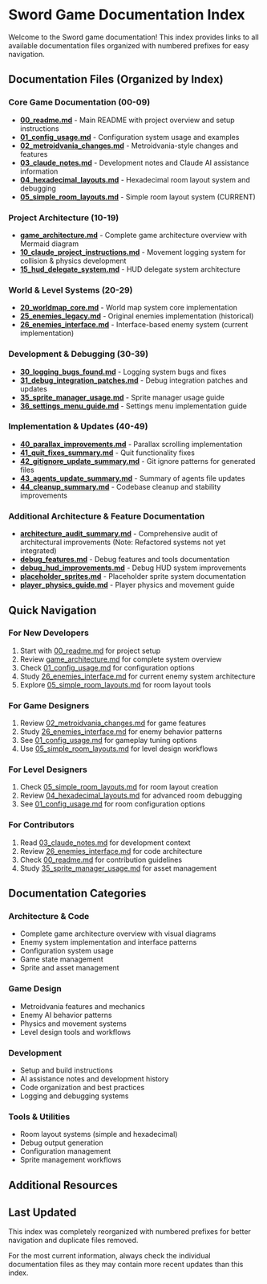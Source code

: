 # Sword Game Documentation Index

Welcome to the Sword game documentation! This index provides links to all available documentation files organized with numbered prefixes for easy navigation.

## Documentation Files (Organized by Index)

### Core Game Documentation (00-09)
- **[00_readme.md](00_readme.md)** - Main README with project overview and setup instructions
- **[01_config_usage.md](01_config_usage.md)** - Configuration system usage and examples
- **[02_metroidvania_changes.md](02_metroidvania_changes.md)** - Metroidvania-style changes and features
- **[03_claude_notes.md](03_claude_notes.md)** - Development notes and Claude AI assistance information
- **[04_hexadecimal_layouts.md](04_hexadecimal_layouts.md)** - Hexadecimal room layout system and debugging
- **[05_simple_room_layouts.md](05_simple_room_layouts.md)** - Simple room layout system (CURRENT)

### Project Architecture (10-19)
- **[game_architecture.md](game_architecture.md)** - Complete game architecture overview with Mermaid diagram
- **[10_claude_project_instructions.md](10_claude_project_instructions.md)** - Movement logging system for collision & physics development
- **[15_hud_delegate_system.md](15_hud_delegate_system.md)** - HUD delegate system architecture

### World & Level Systems (20-29)
- **[20_worldmap_core.md](20_worldmap_core.md)** - World map system core implementation
- **[25_enemies_legacy.md](25_enemies_legacy.md)** - Original enemies implementation (historical)
- **[26_enemies_interface.md](26_enemies_interface.md)** - Interface-based enemy system (current implementation)

### Development & Debugging (30-39)
- **[30_logging_bugs_found.md](30_logging_bugs_found.md)** - Logging system bugs and fixes
- **[31_debug_integration_patches.md](31_debug_integration_patches.md)** - Debug integration patches and updates
- **[35_sprite_manager_usage.md](35_sprite_manager_usage.md)** - Sprite manager usage guide
- **[36_settings_menu_guide.md](36_settings_menu_guide.md)** - Settings menu implementation guide

### Implementation & Updates (40-49)
- **[40_parallax_improvements.md](40_parallax_improvements.md)** - Parallax scrolling implementation
- **[41_quit_fixes_summary.md](41_quit_fixes_summary.md)** - Quit functionality fixes
- **[42_gitignore_update_summary.md](42_gitignore_update_summary.md)** - Git ignore patterns for generated files
- **[43_agents_update_summary.md](43_agents_update_summary.md)** - Summary of agents file updates
- **[44_cleanup_summary.md](44_cleanup_summary.md)** - Codebase cleanup and stability improvements

### Additional Architecture & Feature Documentation
- **[architecture_audit_summary.md](architecture_audit_summary.md)** - Comprehensive audit of architectural improvements (Note: Refactored systems not yet integrated)
- **[debug_features.md](debug_features.md)** - Debug features and tools documentation
- **[debug_hud_improvements.md](debug_hud_improvements.md)** - Debug HUD system improvements
- **[placeholder_sprites.md](placeholder_sprites.md)** - Placeholder sprite system documentation
- **[player_physics_guide.md](player_physics_guide.md)** - Player physics and movement guide

## Quick Navigation

### For New Developers
1. Start with [00_readme.md](00_readme.md) for project setup
2. Review [game_architecture.md](game_architecture.md) for complete system overview
3. Check [01_config_usage.md](01_config_usage.md) for configuration options
4. Study [26_enemies_interface.md](26_enemies_interface.md) for current enemy system architecture
5. Explore [05_simple_room_layouts.md](05_simple_room_layouts.md) for room layout tools

### For Game Designers
1. Review [02_metroidvania_changes.md](02_metroidvania_changes.md) for game features
2. Study [26_enemies_interface.md](26_enemies_interface.md) for enemy behavior patterns
3. See [01_config_usage.md](01_config_usage.md) for gameplay tuning options
4. Use [05_simple_room_layouts.md](05_simple_room_layouts.md) for level design workflows

### For Level Designers
1. Check [05_simple_room_layouts.md](05_simple_room_layouts.md) for room layout creation
2. Review [04_hexadecimal_layouts.md](04_hexadecimal_layouts.md) for advanced room debugging
3. See [01_config_usage.md](01_config_usage.md) for room configuration options

### For Contributors
1. Read [03_claude_notes.md](03_claude_notes.md) for development context
2. Review [26_enemies_interface.md](26_enemies_interface.md) for code architecture
3. Check [00_readme.md](00_readme.md) for contribution guidelines
4. Study [35_sprite_manager_usage.md](35_sprite_manager_usage.md) for asset management

## Documentation Categories

### Architecture & Code
- Complete game architecture overview with visual diagrams
- Enemy system implementation and interface patterns
- Configuration system usage
- Game state management
- Sprite and asset management

### Game Design
- Metroidvania features and mechanics
- Enemy AI behavior patterns
- Physics and movement systems
- Level design tools and workflows

### Development
- Setup and build instructions
- AI assistance notes and development history
- Code organization and best practices
- Logging and debugging systems

### Tools & Utilities
- Room layout systems (simple and hexadecimal)
- Debug output generation
- Configuration management
- Sprite management workflows

## Additional Resources

## Last Updated
This index was completely reorganized with numbered prefixes for better navigation and duplicate files removed.

For the most current information, always check the individual documentation files as they may contain more recent updates than this index.